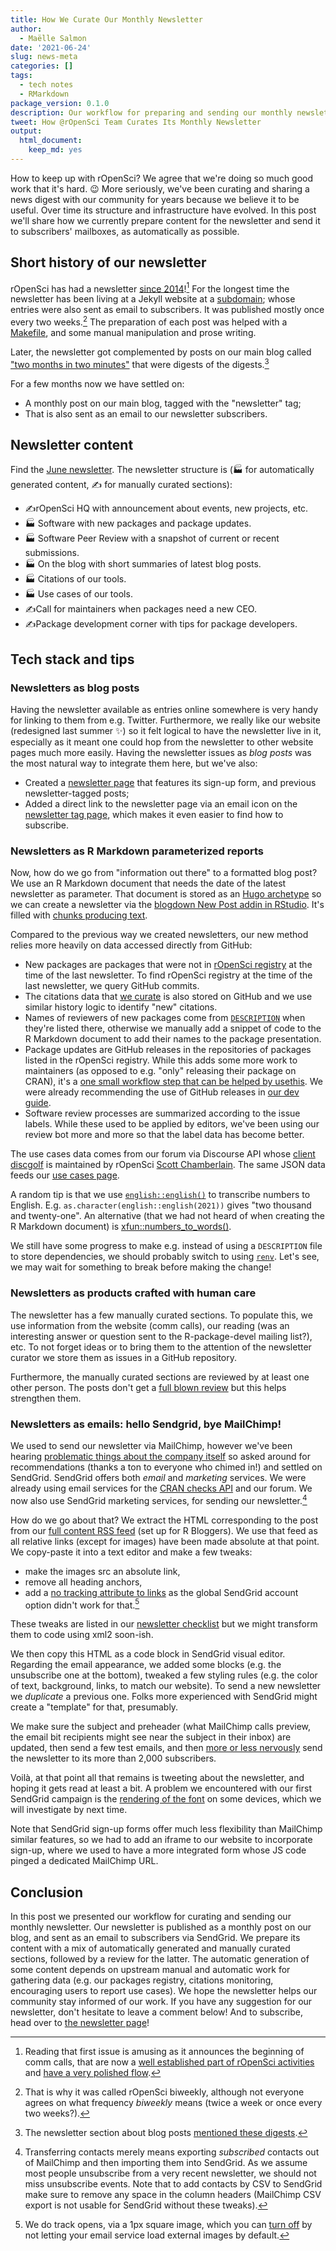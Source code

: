 ```yaml
---
title: How We Curate Our Monthly Newsletter
author:
  - Maëlle Salmon
date: '2021-06-24'
slug: news-meta
categories: []
tags:
  - tech notes
  - RMarkdown
package_version: 0.1.0
description: Our workflow for preparing and sending our monthly newsletter, partly automatically.
tweet: How @rOpenSci Team Curates Its Monthly Newsletter
output:
  html_document:
    keep_md: yes
---
```


How to keep up with rOpenSci? 
We agree that we're doing so much good work that it's hard. 😉
More seriously, we've been curating and sharing a news digest with our community for years because we believe it to be useful.
Over time its structure and infrastructure have evolved.
In this post we'll share how we currently prepare content for the newsletter and send it to subscribers' mailboxes, as automatically as possible.

## Short history of our newsletter

rOpenSci has had a newsletter [since 2014](https://news.ropensci.org/update-2014-12-15/)![^commcalls]
For the longest time the newsletter has been living at a Jekyll website at a [subdomain](https://news.ropensci.org); whose entries were also sent as email to subscribers.
It was published mostly once every two weeks.[^once]
The preparation of each post was helped with a [Makefile](https://github.com/ropensci/biweekly), and some manual manipulation and prose writing.

Later, the newsletter got complemented by posts on our main blog called ["two months in two minutes"](/blog/2020/12/18/news-dec2020/) that were digests of the digests.[^digest]

For a few months now we have settled on:

* A monthly post on our main blog, tagged with the "newsletter" tag;
* That is also sent as an email to our newsletter subscribers.

## Newsletter content

Find the [June newsletter](/blog/2021/06/21/ropensci-news-digest-june-2021/).
The newsletter structure is (🏭 for automatically generated content, ✍️ for manually curated sections):

* ✍️rOpenSci HQ with announcement about events, new projects, etc.
* 🏭 Software with new packages and package updates.
* 🏭 Software Peer Review with a snapshot of current or recent submissions.
* 🏭 On the blog with short summaries of latest blog posts.
* 🏭 Citations of our tools.
* 🏭 Use cases of our tools.
* ✍️Call for maintainers when packages need a new CEO.
* ✍️Package development corner with tips for package developers.

## Tech stack and tips

### Newsletters as blog posts

Having the newsletter available as entries online somewhere is very handy for linking to them from e.g. Twitter.
Furthermore, we really like our website (redesigned last summer ✨) so it felt logical to have the newsletter live in it, especially as it meant one could hop from the newsletter to other website pages much more easily.
Having the newsletter issues as _blog posts_ was the most natural way to integrate them here, but we've also:

* Created a [newsletter page](/news/) that features its sign-up form, and previous newsletter-tagged posts;
* Added a direct link to the newsletter page via an email icon on the [newsletter tag page](/tags/newsletter), which makes it even easier to find how to subscribe.

### Newsletters as R Markdown parameterized reports

Now, how do we go from "information out there" to a formatted blog post? 
We use an R Markdown document that needs the date of the latest newsletter as parameter.
That document is stored as an [Hugo archetype](https://github.com/ropensci/roweb3/tree/master/archetypes/newsletter) so we can create a newsletter via the [blogdown New Post addin in RStudio](/blog/2020/04/23/rmd-learnings/#hugo-archetypes-and-blogdown-new-post-addin).
It's filled with [chunks producing text](https://bookdown.org/yihui/rmarkdown-cookbook/verbatim-code-chunks.html).

Compared to the previous way we created newsletters, our new method relies more heavily on data accessed directly from GitHub:

* New packages are packages that were not in [rOpenSci registry](https://github.com/ropensci/roregistry) at the time of the last newsletter. To find rOpenSci registry at the time of the last newsletter, we query GitHub commits.
* The citations data that [we curate](/blog/2021/02/16/package-citation/#how-ropensci-tracks-package-usage) is also stored on GitHub and we use similar history logic to identify "new" citations. 
* Names of reviewers of new packages come from [`DESCRIPTION`](/blog/2018/03/16/thanking-reviewers-in-metadata/) when they're listed there, otherwise we manually add a snippet of code to the R Markdown document to add their names to the package presentation.
* Package updates are GitHub releases in the repositories of packages listed in the rOpenSci registry. While this adds some more work to maintainers (as opposed to e.g. "only" releasing their package on CRAN), it's a [one small workflow step that can be helped by usethis](https://github.com/ropensci/skimr/issues/653#issuecomment-800475302). We were already recommending the use of GitHub releases in [our dev guide](https://devguide.ropensci.org/releasing.html). 
* Software review processes are summarized according to the issue labels. While these used to be applied by editors, we've been using our review bot more and more so that the label data has become better.

The use cases data comes from our forum via Discourse API whose [client discgolf](https://github.com/sckott/discgolf) is maintained by rOpenSci [Scott Chamberlain](/author/scott-chamberlain).
The same JSON data feeds our [use cases page](/use-cases).

A random tip is that we use [`english::english()`](https://cran.r-project.org/web/packages/english/index.html) to transcribe numbers to English.
E.g. `as.character(english::english(2021))` gives "two thousand and twenty-one".
An alternative (that we had not heard of when creating the R Markdown document) is [xfun::numbers_to_words()](https://twitter.com/rfunctionaday/status/1392722522651639808).

We still have some progress to make e.g. instead of using a `DESCRIPTION` file to store dependencies, we should probably switch to using [`renv`](https://rstudio.github.io/renv/articles/renv.html).
Let's see, we may wait for something to break before making the change!

### Newsletters as products crafted with human care

The newsletter has a few manually curated sections.
To populate this, we use information from the website (comm calls), our reading (was an interesting answer or question sent to the R-package-devel mailing list?), etc.
To not forget ideas or to bring them to the attention of the newsletter curator we store them as issues in a GitHub repository.

Furthermore, the manually curated sections are reviewed by at least one other person.
The posts don't get a [full blown review](https://blogguide.ropensci.org/) but this helps strengthen them.

### Newsletters as emails: hello Sendgrid, bye MailChimp!

We used to send our newsletter via MailChimp, however we've been hearing [problematic things about the company itself](https://www.businessinsider.fr/us/inside-mailchimp-mass-exodus-women-people-color-ben-chestnut-2021-3) so asked around for recommendations (thanks a ton to everyone who chimed in!) and settled on SendGrid.
SendGrid offers both _email_ and _marketing_ services.
We were already using email services for the [CRAN checks API](https://blog.r-hub.io/2019/06/10/cran-checks-api/) and our forum.
We now also use SendGrid marketing services, for sending our newsletter.[^transfer]

How do we go about that?
We extract the HTML corresponding to the post from our [full content RSS feed](/rbloggers/index.xml) (set up for R Bloggers).
We use that feed as all relative links (except for images) have been made absolute at that point.
We copy-paste it into a text editor and make a few tweaks:

* make the images src an absolute link,
* remove all heading anchors, 
* add a [no tracking attribute to links](https://community.auth0.com/t/howto-disable-sendgrids-click-tracking-feature-in-an-auth0-email-template/22958) as the global SendGrid account option didn't work for that.[^tracking]

These tweaks are listed in our [newsletter checklist](https://github.com/ropensci/roweb3#newsletter) but we might transform them to code using xml2 soon-ish. 

We then copy this HTML as a code block in SendGrid visual editor.
Regarding the email appearance, we added some blocks (e.g. the unsubscribe one at the bottom), tweaked a few styling rules (e.g. the color of text, background, links, to match our website).
To send a new newsletter we _duplicate_ a previous one. 
Folks more experienced with SendGrid might create a "template" for that, presumably.

We make sure the subject and preheader (what MailChimp calls preview, the email bit recipients might see near the subject in their inbox) are updated, then send a few test emails, and then [more or less nervously](http://veekaybee.github.io/2021/06/20/the-ritual-of-the-deploy/) send the newsletter to its more than 2,000 subscribers.

Voilà, at that point all that remains is tweeting about the newsletter, and hoping it gets read at least a bit.
A problem we encountered with our first SendGrid campaign is the [rendering of the font](https://github.com/ropensci/biweekly/issues/70) on some devices, which we will investigate by next time.

Note that SendGrid sign-up forms offer much less flexibility than MailChimp similar features, so we had to add an iframe to our website to incorporate sign-up, where we used to have a more integrated form whose JS code pinged a dedicated MailChimp URL.

## Conclusion

In this post we presented our workflow for curating and sending our monthly newsletter.
Our newsletter is published as a monthly post on our blog, and sent as an email to subscribers via SendGrid.
We prepare its content with a mix of automatically generated and manually curated sections, followed by a review for the latter.
The automatic generation of some content depends on upstream manual and automatic work for gathering data (e.g. our packages registry, citations monitoring, encouraging users to report use cases).
We hope the newsletter helps our community stay informed of our work.
If you have any suggestion for our newsletter, don't hesitate to leave a comment below!
And to subscribe, head over to [the newsletter page](/news)!

[^commcalls]: Reading that first issue is amusing as it announces the beginning of comm calls, that are now a [well established part of rOpenSci activities](/commcalls) and [have a very polished flow](/blog/2021/02/02/ropensci-community-calls/).
[^once]: That is why it was called rOpenSci biweekly, although not everyone agrees on what frequency _biweekly_ means (twice a week or once every two weeks?).
[^digest]: The newsletter section about blog posts [mentioned these digests](https://news.ropensci.org/2019-06-24/#on-the-blog).
[^transfer]: Transferring contacts merely means exporting _subscribed_ contacts out of MailChimp and then importing them into SendGrid. As we assume most people unsubscribe from a very recent newsletter, we should not miss unsubscribe events. Note that to add contacts by CSV to SendGrid make sure to remove any space in the column headers (MailChimp CSV export is not usable for SendGrid without these tweaks).
[^tracking]: We do track opens, via a 1px square image, which you can [turn off](https://www.theverge.com/22288190/email-pixel-trackers-how-to-stop-images-automatic-download) by not letting your email service load external images by default.
